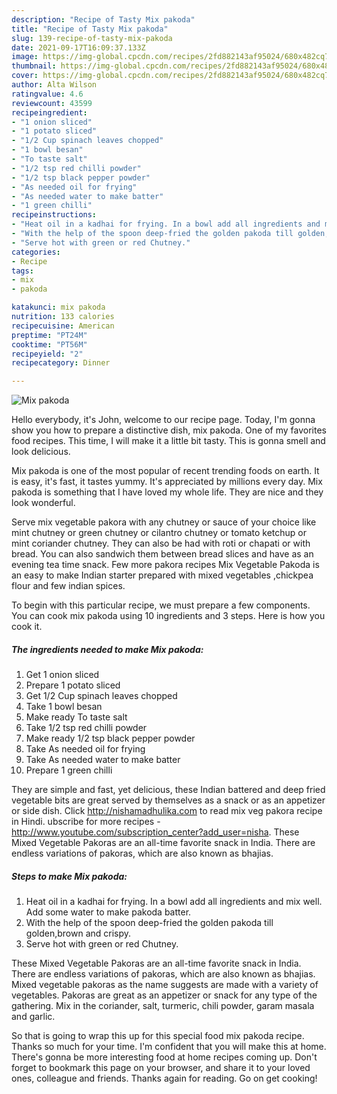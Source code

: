 ```yaml
---
description: "Recipe of Tasty Mix pakoda"
title: "Recipe of Tasty Mix pakoda"
slug: 139-recipe-of-tasty-mix-pakoda
date: 2021-09-17T16:09:37.133Z
image: https://img-global.cpcdn.com/recipes/2fd882143af95024/680x482cq70/mix-pakoda-recipe-main-photo.jpg
thumbnail: https://img-global.cpcdn.com/recipes/2fd882143af95024/680x482cq70/mix-pakoda-recipe-main-photo.jpg
cover: https://img-global.cpcdn.com/recipes/2fd882143af95024/680x482cq70/mix-pakoda-recipe-main-photo.jpg
author: Alta Wilson
ratingvalue: 4.6
reviewcount: 43599
recipeingredient:
- "1 onion sliced"
- "1 potato sliced"
- "1/2 Cup spinach leaves chopped"
- "1 bowl besan"
- "To taste salt"
- "1/2 tsp red chilli powder"
- "1/2 tsp black pepper powder"
- "As needed oil for frying"
- "As needed water to make batter"
- "1 green chilli"
recipeinstructions:
- "Heat oil in a kadhai for frying. In a bowl add all ingredients and mix well. Add some water to make pakoda batter."
- "With the help of the spoon deep-fried the golden pakoda till golden,brown and crispy."
- "Serve hot with green or red Chutney."
categories:
- Recipe
tags:
- mix
- pakoda

katakunci: mix pakoda 
nutrition: 133 calories
recipecuisine: American
preptime: "PT24M"
cooktime: "PT56M"
recipeyield: "2"
recipecategory: Dinner

---
```



![Mix pakoda](https://img-global.cpcdn.com/recipes/2fd882143af95024/680x482cq70/mix-pakoda-recipe-main-photo.jpg)

Hello everybody, it's John, welcome to our recipe page. Today, I'm gonna show you how to prepare a distinctive dish, mix pakoda. One of my favorites food recipes. This time, I will make it a little bit tasty. This is gonna smell and look delicious.

Mix pakoda is one of the most popular of recent trending foods on earth. It is easy, it's fast, it tastes yummy. It's appreciated by millions every day. Mix pakoda is something that I have loved my whole life. They are nice and they look wonderful.

Serve mix vegetable pakora with any chutney or sauce of your choice like mint chutney or green chutney or cilantro chutney or tomato ketchup or mint coriander chutney. They can also be had with roti or chapati or with bread. You can also sandwich them between bread slices and have as an evening tea time snack. Few more pakora recipes Mix Vegetable Pakoda is an easy to make Indian starter prepared with mixed vegetables ,chickpea flour and few indian spices.


To begin with this particular recipe, we must prepare a few components. You can cook mix pakoda using 10 ingredients and 3 steps. Here is how you cook it.

<!--inarticleads1-->

##### The ingredients needed to make Mix pakoda:

1. Get 1 onion sliced
1. Prepare 1 potato sliced
1. Get 1/2 Cup spinach leaves chopped
1. Take 1 bowl besan
1. Make ready To taste salt
1. Take 1/2 tsp red chilli powder
1. Make ready 1/2 tsp black pepper powder
1. Take As needed oil for frying
1. Take As needed water to make batter
1. Prepare 1 green chilli


They are simple and fast, yet delicious, these Indian battered and deep fried vegetable bits are great served by themselves as a snack or as an appetizer or side dish. Click http://nishamadhulika.com to read mix veg pakora recipe in Hindi. ubscribe for more recipes - http://www.youtube.com/subscription_center?add_user=nisha. These Mixed Vegetable Pakoras are an all-time favorite snack in India. There are endless variations of pakoras, which are also known as bhajias. 

<!--inarticleads2-->

##### Steps to make Mix pakoda:

1. Heat oil in a kadhai for frying. In a bowl add all ingredients and mix well. Add some water to make pakoda batter.
1. With the help of the spoon deep-fried the golden pakoda till golden,brown and crispy.
1. Serve hot with green or red Chutney.


These Mixed Vegetable Pakoras are an all-time favorite snack in India. There are endless variations of pakoras, which are also known as bhajias. Mixed vegetable pakoras as the name suggests are made with a variety of vegetables. Pakoras are great as an appetizer or snack for any type of the gathering. Mix in the coriander, salt, turmeric, chili powder, garam masala and garlic. 

So that is going to wrap this up for this special food mix pakoda recipe. Thanks so much for your time. I'm confident that you will make this at home. There's gonna be more interesting food at home recipes coming up. Don't forget to bookmark this page on your browser, and share it to your loved ones, colleague and friends. Thanks again for reading. Go on get cooking!
